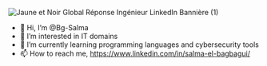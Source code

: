 ![Jaune et Noir Global Réponse Ingénieur LinkedIn Bannière (1)](https://user-images.githubusercontent.com/58754246/137631867-954eeae5-3651-4e12-9a29-52b5ff3816ae.png)

- 👋 Hi, I’m @Bg-Salma
- 👀 I’m interested in IT domains 
- 🌱 I’m currently learning programming languages and cybersecurity tools
- 📫 How to reach me, https://www.linkedin.com/in/salma-el-bagbagui/

<!---
Bg-Salma/Bg-Salma is a ✨ special ✨ repository because its `README.md` (this file) appears on your GitHub profile.
You can click the Preview link to take a look at your changes.
--->
